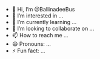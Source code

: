 - 👋 Hi, I’m @BallinadeeBus
- 👀 I’m interested in ...
- 🌱 I’m currently learning ...
- 💞️ I’m looking to collaborate on ...
- 📫 How to reach me ...
- 😄 Pronouns: ...
- ⚡ Fun fact: ...

<!---
BallinadeeBus/BallinadeeBus is a ✨ special ✨ repository because its `README.md` (this file) appears on your GitHub profile.
You can click the Preview link to take a look at your changes.
--->
